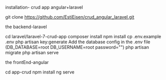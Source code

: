 installation- crud app angular+laravel

git clone https://github.com/EstiEisen/crud_angular_laravel.git

the backend-laravel

cd laravel/laravel-7-crud-app
composer install
npm install
cp .env.example .env
php artisan key:generate
Add the database config in the .env file (DB_DATABASE=root DB_USERNAME=root password="")
php artisan migrate
php artisan serve 

the frontEnd-angular

cd app-crud
npm install
ng serve
